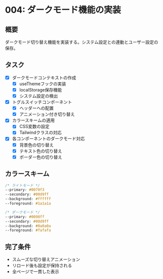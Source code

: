 # 004: ダークモード機能の実装

## 概要
ダークモード切り替え機能を実装する。システム設定との連動とユーザー設定の保存。

## タスク
- [x] ダークモードコンテキストの作成
  - [x] useThemeフックの実装
  - [x] localStorage保存機能
  - [x] システム設定の検出
- [x] トグルスイッチコンポーネント
  - [x] ヘッダーへの配置
  - [x] アニメーション付き切り替え
- [x] カラースキームの適用
  - [x] CSS変数の設定
  - [x] Tailwindクラスの対応
- [x] 各コンポーネントのダークモード対応
  - [x] 背景色の切り替え
  - [x] テキスト色の切り替え
  - [x] ボーダー色の切り替え

## カラースキーム
```css
/* ライトモード */
--primary: #0070f3
--secondary: #00d9ff
--background: #ffffff
--foreground: #1a1a1a

/* ダークモード */
--primary: #0098ff
--secondary: #00d9ff
--background: #0a0a0a
--foreground: #fafafa
```

## 完了条件
- スムーズな切り替えアニメーション
- リロード後も設定が保持される
- 全ページで一貫した表示